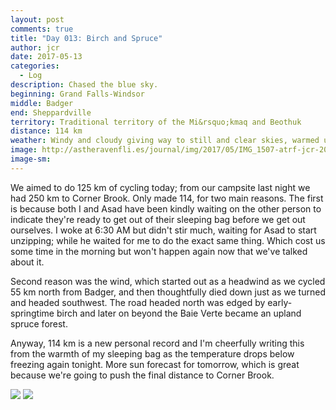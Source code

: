 ```yaml
---
layout: post
comments: true
title: "Day 013: Birch and Spruce"
author: jcr
date: 2017-05-13
categories:
  - Log
description: Chased the blue sky.
beginning: Grand Falls-Windsor
middle: Badger
end: Sheppardville
territory: Traditional territory of the Mi&rsquo;kmaq and Beothuk
distance: 114 km
weather: Windy and cloudy giving way to still and clear skies, warmed up to 8 ºC
image: http://astheravenfli.es/journal/img/2017/05/IMG_1507-atrf-jcr-2000-web.jpg
image-sm:
---
```


We aimed to do 125 km of cycling today; from our campsite last night we had 250 km to Corner Brook. Only made 114, for two main reasons. The first is because both I and Asad have been kindly waiting on the other person to indicate they're ready to get out of their sleeping bag before we get out ourselves. I woke at 6:30 AM but didn't stir much, waiting for Asad to start unzipping; while he waited for me to do the exact same thing. Which cost us some time in the morning but won't happen again now that we've talked about it. 

Second reason was the wind, which started out as a headwind as we cycled 55 km north from Badger, and then thoughtfully died down just as we turned and headed southwest. The road headed north was edged by early-springtime birch and later on beyond the Baie Verte became an upland spruce forest.

Anyway, 114 km is a new personal record and I'm cheerfully writing this from the warmth of my sleeping bag as the temperature drops below freezing again tonight. More sun forecast for tomorrow, which is great because we're going to push the final distance to Corner Brook.

<img src="http://astheravenfli.es/journal/img/2017/05/IMG_7801-atrf-ac-2000-web.jpg">

<img src="http://astheravenfli.es/journal/img/2017/05/IMG_1483-atrf-jcr-2000-web.jpg">